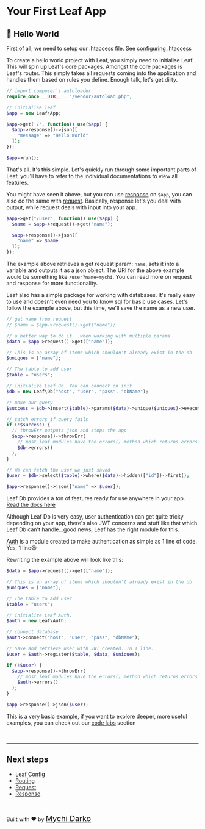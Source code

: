 # Your First Leaf App

## 📄 Hello World

First of all, we need to setup our .htaccess file. See [configuring .htaccess](leaf/v/2.4/intro/htaccess)

To create a hello world project with Leaf, you simply need to initialise Leaf. This will spin up Leaf's core packages. Amongst the core packages is Leaf's router. This simply takes all requests coming into the application and handles them based on rules you define. Enough talk, let's get dirty.

```php
// import composer's autoloader
require_once __DIR__ . "/vendor/autoload.php";

// initialise leaf
$app = new Leaf\App;

$app->get('/', function() use($app) {
  $app->response()->json([
    "message" => "Hello World"
  ]);
});

$app->run();
```

That's all. It's this simple. Let's quickly run through some important parts of Leaf, you'll have to refer to the individual documentations to view all features.

You might have seen it above, but you can use [response](leaf/v/2.4/http/response) on `$app`, you can also do the same with [request](leaf/v/2.4/http/request). Basically, response let's you deal with output, while request deals with input into your app.

```php
$app->get("/user", function() use($app) {
  $name = $app->request()->get("name");

  $app->response()->json([
    "name" => $name
  ]);
});
```

The example above retrieves a get request param: `name`, sets it into a variable and outputs it as a json object. The URI for the above example would be something like `/user?name=mychi`. You can read more on request and response for more functionality.

Leaf also has a simple package for working with databases. It's really easy to use and doesn't even need you to know sql for basic use cases. Let's follow the example above, but this time, we'll save the name as a new user.

```php
// get name from request
// $name = $app->request()->get("name");

// a better way to do it...when working with multiple params
$data = $app->request()->get(["name"]);

// This is an array of items which shouldn't already exist in the db
$uniques = ["name"];

// The table to add user
$table = "users";

// initialize Leaf Db. You can connect on init
$db = new Leaf\Db("host", "user", "pass", "dbName");

// make our query
$success = $db->insert($table)->params($data)->unique($uniques)->execute();

// catch errors if query fails
if (!$success) {
  // throwErr outputs json and stops the app
  $app->response()->throwErr(
    // most leaf modules have the errors() method which returns errors if any
    $db->errors()
  );
}

// We can fetch the user we just saved
$user = $db->select($table)->where($data)->hidden(["id"])->first();

$app->response()->json(["name" => $user]);
```

Leaf Db provides a ton of features ready for use anywhere in your app. [Read the docs here](leaf/v/2.4/db/)

Although Leaf Db is very easy, user authentication can get quite tricky depending on your app, there's also JWT concerns and stuff like that which Leaf Db can't handle...good news, Leaf has the right module for this.

[Auth](leaf/v/2.4/core/auth) is a module created to make authentication as simple as 1 line of code. Yes, 1 line😆

Rewriting the example above will look like this:

```php
$data = $app->request()->get(["name"]);

// This is an array of items which shouldn't already exist in the db
$uniques = ["name"];

// The table to add user
$table = "users";

// initialize Leaf Auth.
$auth = new Leaf\Auth;

// connect database
$auth->connect("host", "user", "pass", "dbName");

// Save and retrieve user with JWT created. In 1 line.
$user = $auth->register($table, $data, $uniques);

if (!$user) {
  $app->response()->throwErr(
    // most leaf modules have the errors() method which returns errors if any
    $auth->errors()
  );
}

$app->response()->json($user);
```

This is a very basic example, if you want to explore deeper, more useful examples, you can check out our [code labs](codelabs/) section

<br>
<hr>

## Next steps

- [Leaf Config](leaf/v/2.4/config/)
- [Routing](leaf/v/2.4/routing/)
- [Request](leaf/v/2.4/http/request)
- [Response](leaf/v/2.4/http/response)

<br>

Built with ❤ by <a href="https://mychi.netlify.com" style="font-size: 20px; color: #111;" target="_blank">Mychi Darko</a>
